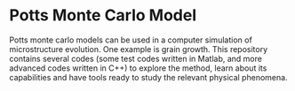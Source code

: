 # Potts Monte Carlo Model

Potts monte carlo models can be used in a computer simulation of microstructure evolution. One example is grain growth. This repository contains several codes (some test codes written in Matlab, and more advanced codes written in C++) to explore the method, learn about its capabilities and have tools ready to study the relevant physical phenomena. 
